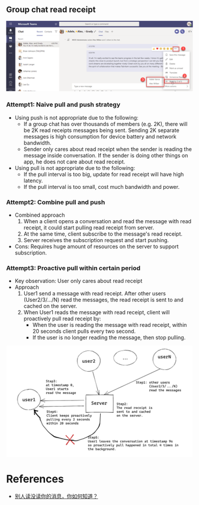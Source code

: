 ## Group chat read receipt

![](../.gitbook/assets/im_groupchat_readreceipt.png)

### Attempt1: Naive pull and push strategy
* Using push is not appropriate due to the following:
  * If a group chat has over thousands of members (e.g. 2K), there will be 2K read receipts messages being sent. Sending 2K separate messages is high consumption for device battery and network bandwidth. 
  * Sender only cares about read receipt when the sender is reading the message inside conversation. If the sender is doing other things on app, he does not care about read receipt. 
* Using pull is not appropriate due to the following: 
  * If the pull interval is too big, update for read receipt will have high latency.
  * If the pull interval is too small, cost much bandwidth and power.

### Attempt2: Combine pull and push
* Combined approach
  1. When a client opens a conversation and read the message with read receipt, it could start pulling read receipt from server. 
  2. At the same time, client subscribe to the message's read receipt.
  3. Server receives the subscription request and start pushing. 
* Cons: Requires huge amount of resources on the server to support subscription. 

### Attempt3: Proactive pull within certain period
* Key observation: User only cares about read receipt 
* Approach
  1. User1 send a message with read receipt. After other users (User2/3/.../N) read the messages, the read receipt is sent to and cached on the server. 
  2. When User1 reads the message with read receipt, client will proactively pull read receipt by:
     * When the user is reading the message with read receipt, within 20 seconds client pulls every two second. 
     * If the user is no longer reading the message, then stop pulling. 

![](../.gitbook/assets/readreceipt_proactivePull.png)

# References
* [别人读没读你的消息，你如何知道？](https://mp.weixin.qq.com/s?__biz=MzI1ODY0NjAwMA==&mid=2247483840&idx=1&sn=aa631873ce3e010cddaad4ee2b97e6d2&chksm=ea044b5fdd73c249c68ab7c98d81f65e358cf3765b653ac1454834c7fba714d6ef55e66fac0b&scene=21#wechat_redirect)